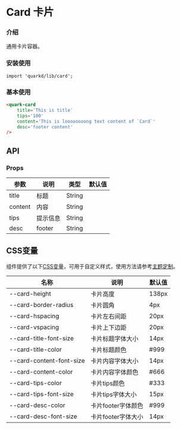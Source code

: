 # Card 卡片

### 介绍

通用卡片容器。

### 安装使用

```tsx
import 'quarkd/lib/card';
```

### 基本使用
```html
<quark-card
    title='This is title'
    tips='100'
    content='This is loooooooong text content of `Card`'
    desc='footer content'
/>
```

## API

### Props

| 参数         | 说明                             | 类型   | 默认值           |
|--------------|----------------------------------|--------|------------------|
| title        | 标题 | String                     |
| content      | 内容 | String                     |
| tips         | 提示信息 | String                     |             |
| desc         | footer | String                     |         |

## CSS变量

组件提供了以下[CSS变量](https://developer.mozilla.org/zh-CN/docs/Web/CSS/Using_CSS_custom_properties)，可用于自定义样式，使用方法请参考[主题定制](#/zh-CN/guide/theme)。

| 名称                     | 说明                                  | 默认值          | 
| ------------------------ | ----------------------------------- | --------------- |
| --card-height   | 卡片高度                          |     138px   |
| --card-border-radius       | 卡片圆角                          | 4px       |
| --card-hspacing       | 卡片左右间距                       |    20px|    
| --card-vspacing | 卡片上下边距                          | 20px       |
| --card-title-font-size    | 卡片标题字体大小                          |       14px| 
| --card-title-color        | 卡片标题颜色                         | #999      | 
| --card-content-font-size    | 卡片内容字体大小                          |       14px| 
| --card-content-color        | 卡片内容字体颜色                         | #666      | 
| --card-tips-color | 卡片tips颜色                          | #333       |
| --card-tips-font-size    | 卡片tips字体大小                          |       15px| 
| --card-desc-color        | 卡片footer字体颜色                         | #999      | 
| --card-desc-font-size        | 卡片footer字体大小                       |        14px|
